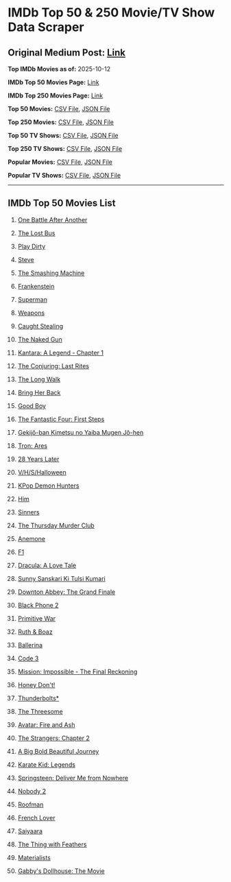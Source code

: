 # IMDb Top 50 & 250 Movie/TV Show Data Scraper

## Original Medium Post: [Link](https://medium.com/@nishantsahoo/which-movie-should-i-watch-5c83a3c0f5b1)

**Top IMDb Movies as of:** 2025-10-12

**IMDb Top 50 Movies Page:** [Link](https://www.imdb.com/search/title/?title_type=feature&release_date=2025-01-01,2025-12-31)

**IMDb Top 250 Movies Page:** [Link](https://www.imdb.com/chart/top/)

**Top 50 Movies:** [CSV File](/data/top50/movies.csv), [JSON File](/data/top50/movies.json)

**Top 250 Movies:** [CSV File](/data/top250/movies.csv), [JSON File](/data/top250/movies.json)

**Top 50 TV Shows:** [CSV File](/data/top50/shows.csv), [JSON File](/data/top50/shows.json)

**Top 250 TV Shows:** [CSV File](/data/top250/shows.csv), [JSON File](/data/top250/shows.json)

**Popular Movies:** [CSV File](/data/popular/movies.csv), [JSON File](/data/popular/movies.json)

**Popular TV Shows:** [CSV File](/data/popular/shows.csv), [JSON File](/data/popular/shows.json)

---

## IMDb Top 50 Movies List

1. [One Battle After Another](https://www.imdb.com/title/tt30144839/)

2. [The Lost Bus](https://www.imdb.com/title/tt21103218/)

3. [Play Dirty](https://www.imdb.com/title/tt18392014/)

4. [Steve](https://www.imdb.com/title/tt32985279/)

5. [The Smashing Machine](https://www.imdb.com/title/tt11214558/)

6. [Frankenstein](https://www.imdb.com/title/tt1312221/)

7. [Superman](https://www.imdb.com/title/tt5950044/)

8. [Weapons](https://www.imdb.com/title/tt26581740/)

9. [Caught Stealing](https://www.imdb.com/title/tt1493274/)

10. [The Naked Gun](https://www.imdb.com/title/tt3402138/)

11. [Kantara: A Legend - Chapter 1](https://www.imdb.com/title/tt26439764/)

12. [The Conjuring: Last Rites](https://www.imdb.com/title/tt22898462/)

13. [The Long Walk](https://www.imdb.com/title/tt10374610/)

14. [Bring Her Back](https://www.imdb.com/title/tt32246771/)

15. [Good Boy](https://www.imdb.com/title/tt35521922/)

16. [The Fantastic Four: First Steps](https://www.imdb.com/title/tt10676052/)

17. [Gekijô-ban Kimetsu no Yaiba Mugen Jô-hen](https://www.imdb.com/title/tt32820897/)

18. [Tron: Ares](https://www.imdb.com/title/tt6604188/)

19. [28 Years Later](https://www.imdb.com/title/tt10548174/)

20. [V/H/S/Halloween](https://www.imdb.com/title/tt37676033/)

21. [KPop Demon Hunters](https://www.imdb.com/title/tt14205554/)

22. [Him](https://www.imdb.com/title/tt20990442/)

23. [Sinners](https://www.imdb.com/title/tt31193180/)

24. [The Thursday Murder Club](https://www.imdb.com/title/tt12001534/)

25. [Anemone](https://www.imdb.com/title/tt33549447/)

26. [F1](https://www.imdb.com/title/tt16311594/)

27. [Dracula: A Love Tale](https://www.imdb.com/title/tt31434030/)

28. [Sunny Sanskari Ki Tulsi Kumari](https://www.imdb.com/title/tt30742355/)

29. [Downton Abbey: The Grand Finale](https://www.imdb.com/title/tt31888477/)

30. [Black Phone 2](https://www.imdb.com/title/tt29644189/)

31. [Primitive War](https://www.imdb.com/title/tt18312380/)

32. [Ruth & Boaz](https://www.imdb.com/title/tt32306048/)

33. [Ballerina](https://www.imdb.com/title/tt7181546/)

34. [Code 3](https://www.imdb.com/title/tt26394837/)

35. [Mission: Impossible - The Final Reckoning](https://www.imdb.com/title/tt9603208/)

36. [Honey Don't!](https://www.imdb.com/title/tt30645201/)

37. [Thunderbolts\*](https://www.imdb.com/title/tt20969586/)

38. [The Threesome](https://www.imdb.com/title/tt21187592/)

39. [Avatar: Fire and Ash](https://www.imdb.com/title/tt1757678/)

40. [The Strangers: Chapter 2](https://www.imdb.com/title/tt28671344/)

41. [A Big Bold Beautiful Journey](https://www.imdb.com/title/tt13650700/)

42. [Karate Kid: Legends](https://www.imdb.com/title/tt1674782/)

43. [Springsteen: Deliver Me from Nowhere](https://www.imdb.com/title/tt31923069/)

44. [Nobody 2](https://www.imdb.com/title/tt28996126/)

45. [Roofman](https://www.imdb.com/title/tt4627382/)

46. [French Lover](https://www.imdb.com/title/tt32360696/)

47. [Saiyaara](https://www.imdb.com/title/tt28037987/)

48. [The Thing with Feathers](https://www.imdb.com/title/tt27773954/)

49. [Materialists](https://www.imdb.com/title/tt30253473/)

50. [Gabby's Dollhouse: The Movie](https://www.imdb.com/title/tt32214143/)
